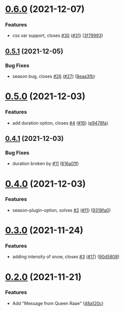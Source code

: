 # [0.6.0](https://github.com/queen-raae/gatsby-plugin-let-it-snow/compare/v0.5.1...v0.6.0) (2021-12-07)


### Features

* css var support, closes [#30](https://github.com/queen-raae/gatsby-plugin-let-it-snow/issues/30) ([#31](https://github.com/queen-raae/gatsby-plugin-let-it-snow/issues/31)) ([3f79993](https://github.com/queen-raae/gatsby-plugin-let-it-snow/commit/3f79993b50c5202bd1944251b7a2ad135b8689e0))

## [0.5.1](https://github.com/queen-raae/gatsby-plugin-let-it-snow/compare/v0.5.0...v0.5.1) (2021-12-05)


### Bug Fixes

* season bug, closes [#26](https://github.com/queen-raae/gatsby-plugin-let-it-snow/issues/26) ([#27](https://github.com/queen-raae/gatsby-plugin-let-it-snow/issues/27)) ([8eaa3fb](https://github.com/queen-raae/gatsby-plugin-let-it-snow/commit/8eaa3fb57d7d5161c1eaaa80df11e299f189c952))

# [0.5.0](https://github.com/queen-raae/gatsby-plugin-let-it-snow/compare/v0.4.1...v0.5.0) (2021-12-03)


### Features

* add duration option, closes [#4](https://github.com/queen-raae/gatsby-plugin-let-it-snow/issues/4) ([#16](https://github.com/queen-raae/gatsby-plugin-let-it-snow/issues/16)) ([e9478fa](https://github.com/queen-raae/gatsby-plugin-let-it-snow/commit/e9478fa85f195ad839b19f9a51616372d462ef64))

## [0.4.1](https://github.com/queen-raae/gatsby-plugin-let-it-snow/compare/v0.4.0...v0.4.1) (2021-12-03)


### Bug Fixes

* duration broken by [#11](https://github.com/queen-raae/gatsby-plugin-let-it-snow/issues/11) ([616a01f](https://github.com/queen-raae/gatsby-plugin-let-it-snow/commit/616a01f1cbadca3bd7d39e7e92bc01f5c157c036))

# [0.4.0](https://github.com/queen-raae/gatsby-plugin-let-it-snow/compare/v0.3.0...v0.4.0) (2021-12-03)


### Features

* season-plugin-option, solves [#2](https://github.com/queen-raae/gatsby-plugin-let-it-snow/issues/2) ([#11](https://github.com/queen-raae/gatsby-plugin-let-it-snow/issues/11)) ([9319fa0](https://github.com/queen-raae/gatsby-plugin-let-it-snow/commit/9319fa0c8685ce4db85ec1af4d0419b263e2ec92))

# [0.3.0](https://github.com/queen-raae/gatsby-plugin-let-it-snow/compare/v0.2.0...v0.3.0) (2021-11-24)


### Features

* adding intensity of snow, closes [#3](https://github.com/queen-raae/gatsby-plugin-let-it-snow/issues/3) ([#17](https://github.com/queen-raae/gatsby-plugin-let-it-snow/issues/17)) ([90d5808](https://github.com/queen-raae/gatsby-plugin-let-it-snow/commit/90d5808163d97267e6b678588b5d1d2f37b995af))

# [0.2.0](https://github.com/queen-raae/gatsby-plugin-let-it-snow/compare/v0.1.0...v0.2.0) (2021-11-21)


### Features

* Add "Message from Queen Raae" ([48a120c](https://github.com/queen-raae/gatsby-plugin-let-it-snow/commit/48a120cddc1d49debd253dd78b77306d7db7b613))
